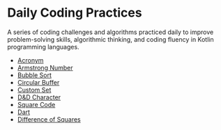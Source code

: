 # Daily Coding Practices

A series of coding challenges and algorithms practiced daily to improve problem-solving skills, algorithmic thinking, and coding fluency in Kotlin programming languages.

- [Acronym](https://exercism.org/tracks/kotlin/exercises/acronym)
- [Armstrong Number](https://exercism.org/tracks/kotlin/exercises/armstrong-numbers) 
- [Bubble Sort]() 
- [Circular Buffer](https://exercism.org/tracks/kotlin/exercises/circular-buffer)
- [Custom Set](https://exercism.org/tracks/kotlin/exercises/custom-set)
- [D&D Character](https://exercism.org/tracks/kotlin/exercises/dnd-character)
- [Square Code](https://exercism.org/tracks/kotlin/exercises/crypto-square)
- [Dart](https://exercism.org/tracks/kotlin/exercises/darts)
- [Difference of Squares](https://projecteuler.net/problem=6)